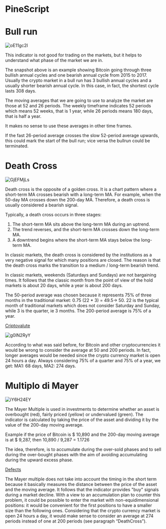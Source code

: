 # PineScript

# Bull run

![oE11gc2I](https://user-images.githubusercontent.com/57445485/124765222-0c265980-df36-11eb-830a-dd89c588d6a4.png)

This indicator is not good for trading on the markets, but it helps to understand what phase of the market we are in.

The snapshot above is an example showing Bitcoin going through three bullish annual cycles and one bearish annual cycle from 2015 to 2017. Usually the crypto market in a bull run has 3 bullish annual cycles and a usually shorter bearish annual cycle. In this case, in fact, the shortest cycle lasts 308 days.

The moving averages that we are going to use to analyze the market are those at 52 and 26 periods. The weekly timeframe indicates 52 periods which means 52 weeks, that is 1 year, while 26 periods means 180 days, that is half a year.

It makes no sense to use these averages in other time frames.

If the fast 26-period average crosses the slow 52-period average upwards, this could mark the start of the bull run; vice versa the bullrun could be terminated.

# Death Cross

![GjEFMjLs](https://user-images.githubusercontent.com/57445485/124765512-53144f00-df36-11eb-8cf8-7d8576a352db.png)

Death cross is the opposite of a golden cross. It is a chart pattern where a short-term MA crosses bearish with a long-term MA. For example, when the 50-day MA crosses down the 200-day MA.
Therefore, a death cross is usually considered a bearish signal.

Typically, a death cross occurs in three stages:
1. The short-term MA sits above the long-term MA during an uptrend.
2. The trend reverses, and the short-term MA crosses down the long-term MA.
3. A downtrend begins where the short-term MA stays below the long-term MA.

In classic markets, the death cross is considered by the institutions as a very negative signal for which many positions are closed. The reason is that the death cross marks the transition to a medium / long-term bearish trend.

In classic markets, weekends (Saturdays and Sundays) are not bargaining times. It follows that the classic month from the point of view of the hold markets is about 20 days, while a year is about 200 days.

The 50-period average was chosen because it represents 75% of three months in the traditional market: 0.75 (22 * 3) = 49.5-> 50.
22 is the typical month of traditional markets which does not consider Saturday and Sunday, while 3 is the quarter, ie 3 months. The 200-period average is 75% of a year.

<ins>Criptovalute</ins>

![g0lN2RyY](https://user-images.githubusercontent.com/57445485/124765630-717a4a80-df36-11eb-9be2-5023b0fc0456.png)

According to what was said before, for Bitcoin and other cryptocurrencies it would be wrong to consider the average at 50 and 200 periods. In fact, longer averages would be needed since the crypto currency market is open 24 hours a day. Always considering 75% of a quarter and 75% of a year, we get: MA1: 68 days, MA2: 274 days.

# Multiplo di Mayer

![iY6H24EY](https://user-images.githubusercontent.com/57445485/124763548-60303e80-df34-11eb-8a92-4b64ed81df4b.png)

The Mayer Multiple is used in investments to determine whether an asset is overbought (red), fairly priced (yellow) or undervalued (green). The indicator is calculated by taking the price of the asset and dividing it by the value of the 200-day moving average.

Example if the price of Bitcoin is $ 10,890 and the 200-day moving average is at $ 9,287, then 10,890 / 9,287 = 1.1726

The idea, therefore, is to accumulate during the over-sold phases and to sell during the over-bought phases with the aim of avoiding accumulating during the upward excess phase.

<ins>Defects</ins>

The Mayer multiple does not take into account the timing in the short term because it basically measures the distance between the price of the asset and the moving average. It follows that the indicator provides "buy" signals during a market decline.
With a view to an accumulation plan to counter this problem, it could be possible to enter the market with non-equidimensional positions: it would be convenient for the first positions to have a smaller size than the following ones.
Considering that the crypto currency market is open 24 hours a day, it would make sense to consider an average at 274 periods instead of one at 200 periods (see paragraph “DeathCross”).

